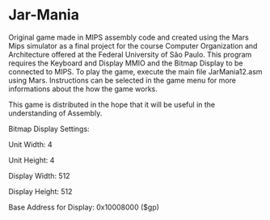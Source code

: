 # Jar-Mania
Original game made in MIPS assembly code and created using the Mars Mips simulator as a final project for the course Computer Organization and Architecture offered at the Federal University of São Paulo. This program requires the Keyboard and Display MMIO and the Bitmap Display to be connected to MIPS. To play the game, execute the main file JarMania12.asm using Mars. Instructions can be selected in the game menu for more informations about the how the game works.

This game is distributed in the hope that it will be useful in the understanding of Assembly.

Bitmap Display Settings:

  Unit Width: 4
  
  Unit Height: 4
  
  Display Width: 512
  
  Display Height: 512
  
  Base Address for Display: 0x10008000 ($gp)
